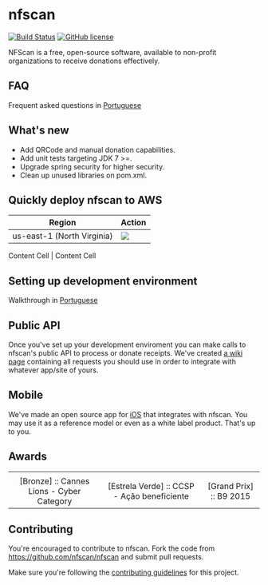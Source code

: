 # nfscan 
[![Build Status](https://travis-ci.org/nfscan/nfscan.svg?branch=master)](https://travis-ci.org/nfscan/nfscan) [![GitHub license](https://img.shields.io/badge/license-MIT-blue.svg)](https://raw.githubusercontent.com/nfscan/nfscan/master/LICENSE)

NFScan is a free, open-source software, available to non-profit organizations to receive donations effectively.

## FAQ

Frequent asked questions in [Portuguese](http://nfscan.cc/faq.html)

## What's new

* Add QRCode and manual donation capabilities.
* Add unit tests targeting JDK 7 >=.
* Upgrade spring security for higher security.
* Clean up unused libraries on pom.xml.

## Quickly deploy nfscan to AWS

Region  | Action
------------- | -------------
us-east-1 (North Virginia)  | [![](https://s3.amazonaws.com/cloudformation-examples/cloudformation-launch-stack.png)](https://console.aws.amazon.com/cloudformation/home?region=us-east-1#/stacks/new?stackName=nfscan&templateURL=https://s3.amazonaws.com/nfscan-cloudformation-templates/cloudformation.template)

Content Cell  | Content Cell

## Setting up development environment

Walkthrough in [Portuguese](https://github.com/nfscan/nfscan/wiki/Develpment-environment---%5BPortuguese%5D)

## Public API

Once you've set up your development enviroment you can make calls to nfscan's public API to process or donate receipts. We've created [a wiki page](https://github.com/nfscan/nfscan/wiki/Public-API-calls-%5BPortuguese%5D) containing all requests you should use in order to integrate with whatever app/site of yours.

## Mobile

We've made an open source app for [iOS](https://github.com/nfscan/ios-receipt-scan-example) that integrates with nfscan. You may use it as a reference model or even as a white label product. That's up to you.

## Awards

<table>
  <tbody>
    <tr>
      <td><img src="https://raw.githubusercontent.com/nfscan/nfscan/master/03-Documentation/02-DocAssets/award-01.jpg" alt=""/></td>
      <td><img src="https://raw.githubusercontent.com/nfscan/nfscan/master/03-Documentation/02-DocAssets/award-02.jpg" alt=""/></td>
      <td><img src="https://raw.githubusercontent.com/nfscan/nfscan/master/03-Documentation/02-DocAssets/award-03.jpg" alt=""/></td>
    </tr>
    <tr align="center">
      <td>[Bronze] :: Cannes Lions - Cyber Category</td>
      <td>[Estrela Verde] :: CCSP - Ação beneficiente</td>
      <td>[Grand Prix] :: B9 2015 </td>
    </tr>
  </tbody>
</table>

## Contributing 

You're encouraged to contribute to nfscan. Fork the code from https://github.com/nfscan/nfscan and submit pull requests.

Make sure you're following the [contributing guidelines](https://github.com/nfscan/nfscan/blob/master/CONTRIBUTING.md) for this project.
